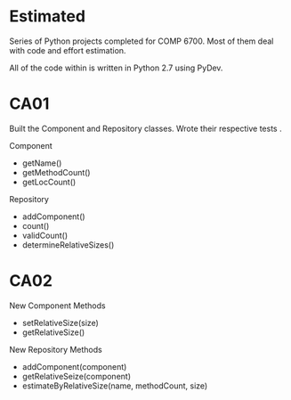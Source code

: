 Estimated
=========

Series of Python projects completed for COMP 6700. Most of them deal with code and effort estimation.

All of the code within is written in Python 2.7 using PyDev.


CA01
=========

Built the Component and Repository classes. Wrote their respective tests .

Component
- getName()
- getMethodCount()
- getLocCount()

Repository
- addComponent()
- count()
- validCount()
- determineRelativeSizes()

CA02
=========

New Component Methods
- setRelativeSize(size)
- getRelativeSize()

New Repository Methods
- addComponent(component)
- getRelativeSeize(component)
- estimateByRelativeSize(name, methodCount, size)
